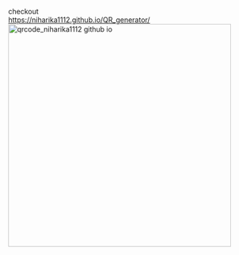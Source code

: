 checkout  
 https://niharika1112.github.io/QR_generator/
<img width="450" height="450" alt="qrcode_niharika1112 github io" src="https://github.com/user-attachments/assets/b45b079e-f8bd-4c09-9cbd-014929e5c328" />
